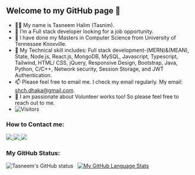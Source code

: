 ## Welcome to my GitHub page 👋
- 👩‍🏫 My name is Tasneem Halim (Tasnim).
- 🔭 I’m a Full stack developer looking for a job opportunity.
- 🌱 I have done my Masters in Computer Science from University of Tennessee Knoxville.
- 🤔 My Technical skill includes: Full stack development-(MERN)&(MEAN), State, Node.js, React.js, MongoDB, MySQL, Javascript, Typescript, Tailwind, HTML/ CSS, jQuery, Responsive Design, Bootstrap, Java, Python, C/C++, Network security, Session Storage, and JWT Authentication.
- 📫 Please feel free to email me. I check my email regularly. My email: shch.dhaka@gmail.com.
- 👯 I am passionate about Volunteer works too! So please feel free to reach out to me.
-  ![Visitors](https://api.visitorbadge.io/api/visitors?path=https%3A%2F%2Fgithub.com%2Fthalim-glam&label=Number%20of%20Visitors%20&labelColor=%23d9e3f0&countColor=%23dce775&style=plastic&labelStyle=upper)

### How to Contact me:
 <a href="https://thalim-glam.github.io/TH-basic-portfolio/" target="_blank">
    <img src="https://img.icons8.com/fluency/48/000000/domain.png"/>
 </a>
 
 <a href="https://www.linkedin.com/in/thalim-glam-stducberkley/" target="_blank">
    <img src="https://img.icons8.com/fluent/48/000000/linkedin.png" />
 </a>
 
 <a href="mailto:shch.dhaka@gmail.com" target="_blank">
    <img src="https://img.icons8.com/fluency/48/000000/gmail-new.png"/>
 </a>
 
### My GitHub Status:
![Tasneem's GitHub status](https://github-readme-stats.vercel.app/api?username=thalim-glam&theme=nightowl&show_icons=true) &nbsp;
[![My GitHub Language Stats](https://github-readme-stats.vercel.app/api/top-langs/?username=thalim-glam&langs_count=5&theme=tokyonight)]()

<!--
**thalim-glam/thalim-glam** is a ✨ _special_ ✨ repository because its `README.md` (this file) appears on your GitHub profile.

Here are some ideas to get you started:
[![My GitHub Stats](https://github-readme-stats.vercel.app/api/?username=thalim-glam&count_private=true&theme=tokyonight&showicons=true)]()
[![My GitHub Language Stats](https://github-readme-stats.vercel.app/api/top-langs/?username=thalim-glam&langs_count=5&theme=tokyonight)]()

- 🔭 I’m currently working on ...
- 🌱 I’m currently learning ...
- 👯 I’m looking to collaborate on ...
- 🤔 I’m looking for help with ...
- 💬 Ask me about ...
- 📫 How to reach me: ...
- 😄 Pronouns: ...
- ⚡ Fun fact: ...
-->

